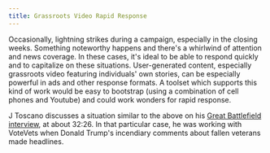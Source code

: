```yaml
---
title: Grassroots Video Rapid Response
---
```


Occasionally, lightning strikes during a campaign, especially in the closing weeks. Something noteworthy happens and there's a whirlwind of attention and news coverage. In these cases, it's ideal to be able to respond quickly and to capitalize on these situations. User-generated content, especially grassroots video featuring individuals' own stories, can be especially powerful in ads and other response formats. A toolset which supports this kind of work would be easy to bootstrap (using a combination of cell phones and Youtube) and could work wonders for rapid response.

J Toscano discusses a situation similar to the above on his [Great Battlefield interview](https://www.resistancedashboard.com/node/989), at about 32:26. In that particular case, he was working with VoteVets when Donald Trump's incendiary comments about fallen veterans made headlines.